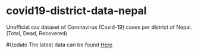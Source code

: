 # covid19-district-data-nepal
Unofficial csv dataset of Coronavirus (Covid-19) cases per district of Nepal. (Total, Dead, Recovered)

#Update 
The latest data can be found [Here](https://covid-dataset-by-bikram.herokuapp.com/CoronaNepal.csv)
